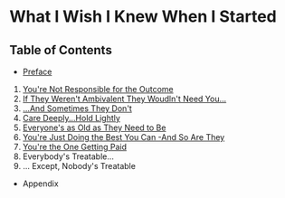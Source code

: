 # What I Wish I Knew When I Started

## Table of Contents

- [Preface](./Preface.md)
1. [You're Not Responsible for the Outcome](./Not_Responsible.md)
2. [If They Weren't Ambivalent They Woudln't Need You...](./Ambivalent.md)
3. [...And Sometimes They Don't](./Sometimes_They_Dont.md)
4. [Care Deeply...Hold Lightly](./Care_Deeply.md)
5. [Everyone's as Old as They Need to Be](./Old_as_they_need.md)
6. [You're Just Doing the Best You Can -And So Are They](./Doing_The_Best_You_Can.md)
7. [You're the One Getting Paid](./You_Get_Paid.md)
8. Everybody's Treatable...
9. ... Except, Nobody's Treatable
- Appendix
